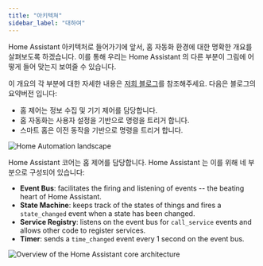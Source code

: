 ```yaml
---
title: "아키텍쳐"
sidebar_label: "대하여"
---
```


Home Assistant 아키텍처로 들어가기에 앞서, 홈 자동화 환경에 대한 명확한 개요를 살펴보도록 하겠습니다. 이를 통해 우리는 Home Assistant 의 다른 부분이 그림에 어떻게 들어 맞는지 보여줄 수 있습니다.

이 개요의 각 부분에 대한 자세한 내용은 [ 저희 블로그](https://www.home-assistant.io/blog/2014/12/26/home-control-home-automation-and-the-smart-home/)를 참조해주세요. 다음은 블로그의 요약버전 입니다:

- 홈 제어는 정보 수집 및 기기 제어를 담당합니다.
- 홈 자동화는 사용자 설정을 기반으로 명령을 트리거 합니다.
- 스마트 홈은 이전 동작을 기반으로 명령을 트리거 합니다.

![Home Automation landscape](/img/en/architecture/home_automation_landscape.svg)

Home Assistant 코어는 홈 제어를 담당합니다. Home Assistant 는 이를 위해 네 부분으로 구성되어 있습니다:

- **Event Bus**: facilitates the firing and listening of events -- the beating heart of Home Assistant.
- **State Machine**: keeps track of the states of things and fires a `state_changed` event when a state has been changed.
- **Service Registry**: listens on the event bus for `call_service` events and allows other code to register services.
- **Timer**: sends a `time_changed` event every 1 second on the event bus.

![Overview of the Home Assistant core architecture](/img/en/architecture/ha_architecture.svg)